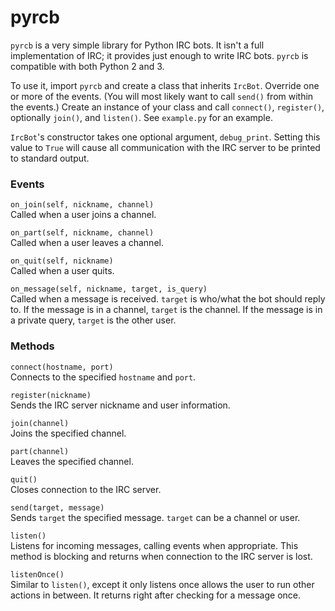 # pyrcb
`pyrcb` is a very simple library for Python IRC bots. It isn't a full implementation of IRC; it provides just enough to write IRC bots. `pyrcb` is compatible with both Python 2 and 3.

To use it, import `pyrcb` and create a class that inherits `IrcBot`. Override one or more of the events. (You will most likely want to call `send()` from within the events.) Create an instance of your class and call `connect()`, `register()`, optionally `join()`, and `listen()`. See `example.py` for an example.

`IrcBot`'s constructor takes one optional argument, `debug_print`. Setting this value to `True` will cause all communication with the IRC server to be printed to standard output.

### Events
`on_join(self, nickname, channel)`  
Called when a user joins a channel.
  
`on_part(self, nickname, channel)`  
Called when a user leaves a channel.
  
`on_quit(self, nickname)`  
Called when a user quits.
  
`on_message(self, nickname, target, is_query)`  
Called when a message is received.
`target` is who/what the bot should reply to. If the message is in a channel, `target` is the channel. If the message is in a private query, `target` is the other user.

### Methods
`connect(hostname, port)`  
Connects to the specified `hostname` and `port`.

`register(nickname)`  
Sends the IRC server nickname and user information.

`join(channel)`  
Joins the specified channel.

`part(channel)`  
Leaves the specified channel.

`quit()`  
Closes connection to the IRC server.

`send(target, message)`  
Sends `target` the specified message. `target` can be a channel or user.

`listen()`  
Listens for incoming messages, calling events when appropriate. This method is blocking and returns when connection to the IRC server is lost.

`listenOnce()`  
Similar to `listen()`, except it only listens once allows the user to run other actions in between. It returns right after checking for a message once.
